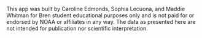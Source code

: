This app was built by Caroline Edmonds, Sophia Lecuona, and Maddie Whitman for Bren student educational purposes only and is not paid for or endorsed by NOAA or affiliates in any way. The data as presented here are not intended for publication nor scientific interpretation. 
